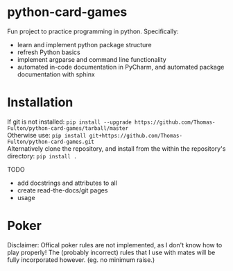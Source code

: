 # python-card-games
Fun project to practice programming in python. Specifically:

- learn and implement python package structure
- refresh Python basics
- implement argparse and command line functionality
- automated in-code documentation in PyCharm, and automated package documentation with sphinx

# Installation
If git is not installed: `pip install --upgrade https://github.com/Thomas-Fulton/python-card-games/tarball/master`  
Otherwise use: `pip install git+https://github.com/Thomas-Fulton/python-card-games.git`  
Alternatively clone the repository, and install from the within the repository's directory: `pip install .`  


TODO
- add docstrings and attributes to all 
- create read-the-docs/git pages
- usage 


Poker
=====
Disclaimer: Offical poker rules are not implemented, as I don't know how to play properly! The (probably incorrect) rules that I use 
with mates will be fully incorporated however. (eg. no minimum raise.)

